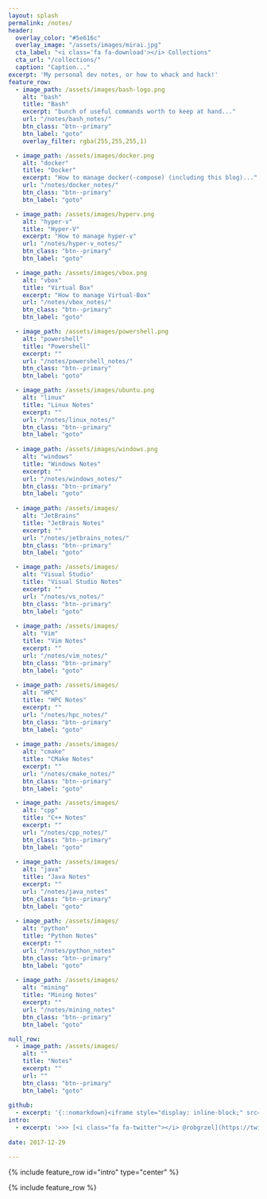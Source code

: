 ```yaml
---
layout: splash
permalink: /notes/
header:
  overlay_color: "#5e616c"
  overlay_image: "/assets/images/mirai.jpg"
  cta_label: "<i class='fa fa-download'></i> Collections"
  cta_url: "/collections/"
  caption: "Caption..." 
excerpt: 'My personal dev notes, or how to whack and hack!'
feature_row:
  - image_path: /assets/images/bash-logo.png
    alt: "bash"
    title: "Bash"
    excerpt: "bunch of useful commands worth to keep at hand..."
    url: "/notes/bash_notes/"
    btn_class: "btn--primary"
    btn_label: "goto"
    overlay_filter: rgba(255,255,255,1)

  - image_path: /assets/images/docker.png 
    alt: "docker"
    title: "Docker"
    excerpt: "How to manage docker(-compose) (including this blog)..."
    url: "/notes/docker_notes/"
    btn_class: "btn--primary"
    btn_label: "goto"

  - image_path: /assets/images/hyperv.png
    alt: "hyper-v"
    title: "Hyper-V"
    excerpt: "How to manage hyper-v"
    url: "/notes/hyper-v_notes/"
    btn_class: "btn--primary"
    btn_label: "goto"

  - image_path: /assets/images/vbox.png
    alt: "vbox"
    title: "Virtual Box"
    excerpt: "How to manage Virtual-Box"
    url: "/notes/vbox_notes/"
    btn_class: "btn--primary"
    btn_label: "goto"

  - image_path: /assets/images/powershell.png
    alt: "powershell"
    title: "Powershell"
    excerpt: ""
    url: "/notes/powershell_notes/"
    btn_class: "btn--primary"
    btn_label: "goto"

  - image_path: /assets/images/ubuntu.png
    alt: "linux"
    title: "Linux Notes"
    excerpt: ""
    url: "/notes/linux_notes/"
    btn_class: "btn--primary"
    btn_label: "goto"
    
  - image_path: /assets/images/windows.png
    alt: "windows"
    title: "Windows Notes"
    excerpt: ""
    url: "/notes/windows_notes/"
    btn_class: "btn--primary"
    btn_label: "goto"
    
  - image_path: /assets/images/
    alt: "JetBrains"
    title: "JetBrais Notes"
    excerpt: ""
    url: "/notes/jetbrains_notes/"
    btn_class: "btn--primary"
    btn_label: "goto"

  - image_path: /assets/images/
    alt: "Visual Studio"
    title: "Visual Studio Notes"
    excerpt: ""
    url: "/notes/vs_notes/"
    btn_class: "btn--primary"
    btn_label: "goto"
    
  - image_path: /assets/images/
    alt: "Vim"
    title: "Vim Notes"
    excerpt: ""
    url: "/notes/vim_notes/"
    btn_class: "btn--primary"
    btn_label: "goto"
    
  - image_path: /assets/images/
    alt: "HPC"
    title: "HPC Notes"
    excerpt: ""
    url: "/notes/hpc_notes/"
    btn_class: "btn--primary"
    btn_label: "goto"    
    
  - image_path: /assets/images/
    alt: "cmake"
    title: "CMake Notes"
    excerpt: ""
    url: "/notes/cmake_notes/"
    btn_class: "btn--primary"
    btn_label: "goto"

  - image_path: /assets/images/
    alt: "cpp"
    title: "C++ Notes"
    excerpt: ""
    url: "/notes/cpp_notes/"
    btn_class: "btn--primary"
    btn_label: "goto"
    
  - image_path: /assets/images/
    alt: "java"
    title: "Java Notes"
    excerpt: ""
    url: "/notes/java_notes"
    btn_class: "btn--primary"
    btn_label: "goto"
    
  - image_path: /assets/images/
    alt: "python"
    title: "Python Notes"
    excerpt: ""
    url: "/notes/python_notes"
    btn_class: "btn--primary"
    btn_label: "goto"
    
  - image_path: /assets/images/
    alt: "mining"
    title: "Mining Notes"
    excerpt: ""
    url: "/notes/mining_notes"
    btn_class: "btn--primary"
    btn_label: "goto"

null_row:
  - image_path: /assets/images/
    alt: ""
    title: "Notes"
    excerpt: ""
    url: ""
    btn_class: "btn--primary"
    btn_label: "goto"
 
github:
  - excerpt: '{::nomarkdown}<iframe style="display: inline-block;" src="https://ghbtns.com/github-btn.html?user=mmistakes&repo=minimal-mistakes&type=star&count=true&size=large" frameborder="0" scrolling="0" width="160px" height="30px"></iframe> <iframe style="display: inline-block;" src="https://ghbtns.com/github-btn.html?user=mmistakes&repo=minimal-mistakes&type=fork&count=true&size=large" frameborder="0" scrolling="0" width="158px" height="30px"></iframe>{:/nomarkdown}'
intro:
  - excerpt: '>>> [<i class="fa fa-twitter"></i> @robgrzel](https://twitter.com/robgrzel){: .btn .btn--twitter} [<i class="fa fa-paypal"></i> Tip Me](https://www.paypal.me/robgrzel){: .btn .btn--primary}'
  
date: 2017-12-29

---
```



{% include feature_row id="intro" type="center" %}

{% include feature_row %}

